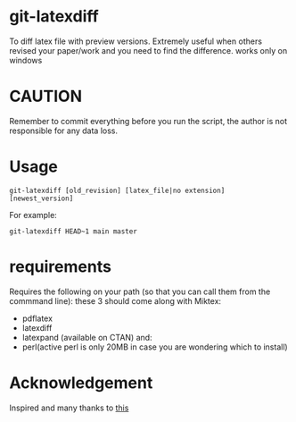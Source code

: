 # git-latexdiff
To diff latex file with preview versions.
Extremely useful when others revised your paper/work and you need to find the difference.
works only on windows


# CAUTION
Remember to commit everything before you run the script, the author is not responsible for any data loss.

# Usage

`git-latexdiff [old_revision] [latex_file|no extension] [newest_version]`

For example:

`git-latexdiff HEAD~1 main master`

# requirements
Requires the following on your path (so that you can call them from the commmand line):
these 3 should come along with Miktex:
- pdflatex
- latexdiff
- latexpand (available on CTAN)
and:
- perl(active perl is only 20MB in case you are wondering which to install)

 

# Acknowledgement
Inspired and many thanks to [this](https://chemicalkinetics.wordpress.com/2014/07/24/git-latexdiff-batch-script-for-windows/)


